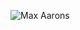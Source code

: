 ![Max Aarons](https://ichef.bbci.co.uk/live-experience/cps/624/cpsprodpb/vivo/live/images/2022/1/14/db412d45-3360-4589-8f92-ad45cb978b56.jpg)
